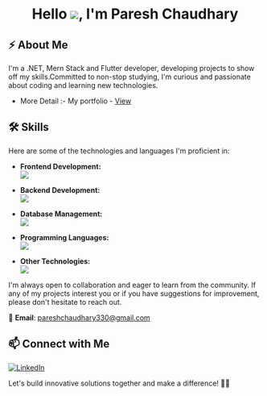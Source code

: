 # <p align="center">Hello ![](https://user-images.githubusercontent.com/18350557/176309783-0785949b-9127-417c-8b55-ab5a4333674e.gif), I'm Paresh Chaudhary</p>

## ⚡ About Me

I'm a  .NET, Mern Stack and Flutter developer, developing projects to show off my skills.Committed to non-stop studying, I'm curious and passionate about coding and learning new technologies.

- More Detail :- My portfolio - [View](https://pareshchaudhary.vercel.app/)

## 🛠 Skills

Here are some of the technologies and languages I'm proficient in:

- **Frontend Development:**<br/>
  <img src="https://skillicons.dev/icons?i=react,nextjs,dotnet,flutter,tailwindcss,bootstrap"/>

- **Backend Development:**<br/>
  <img src="https://skillicons.dev/icons?i=nodejs,express,dotnet"/>

- **Database Management:**<br/>
  <img src="https://skillicons.dev/icons?i=mongodb,mysql"/>

- **Programming Languages:**<br/>
  <img src="https://skillicons.dev/icons?i=js,dart,java"/>

- **Other Technologies:**<br/>
  <img src="https://skillicons.dev/icons?i=github,git,postman"/>

I'm always open to collaboration and eager to learn from the community. If any of my projects interest you or if you have suggestions for improvement, please don't hesitate to reach out.

📧 **Email**: pareshchaudhary330@gmail.com

## 📫 Connect with Me

<a href="https://www.linkedin.com/in/paresh-chaudhary-90b68224b" target="_blank">
    <img src="https://skillicons.dev/icons?i=linkedin" alt="LinkedIn"/>
</a>

Let's build innovative solutions together and make a difference! 🚀✨
